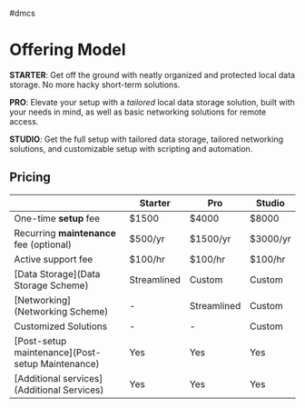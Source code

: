 #dmcs
# Offering Model

**STARTER**: Get off the ground with neatly organized and protected local data storage. No more hacky short-term solutions.

**PRO**: Elevate your setup with a *tailored* local data storage solution, built with your needs in mind, as well as basic networking solutions for remote access.

**STUDIO**: Get the full setup with tailored data storage, tailored networking solutions, and customizable setup with scripting and automation.

## Pricing

|                                                  | Starter     | Pro         | Studio   |
| ------------------------------------------------ | ----------- | ----------- | -------- |
| One-time **setup** fee                           | $1500       | $4000       | $8000    |
| Recurring **maintenance** fee (optional)         | $500/yr     | $1500/yr    | $3000/yr |
| Active support fee                               | $100/hr     | $100/hr     | $100/hr  |
| [Data Storage](Data Storage Scheme)              | Streamlined | Custom      | Custom   |
| [Networking](Networking Scheme)                  | -           | Streamlined | Custom   |
| Customized Solutions                             | -           | -           | Custom   |
| [Post-setup maintenance](Post-setup Maintenance) | Yes         | Yes         | Yes      |
| [Additional services](Additional Services)       | Yes         | Yes         | Yes      |
